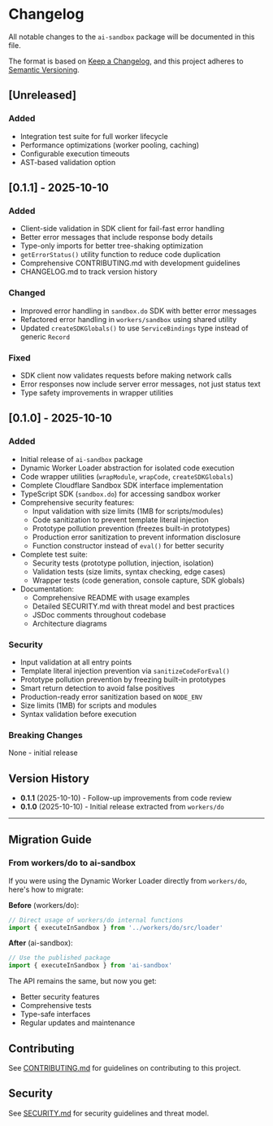 # Changelog

All notable changes to the `ai-sandbox` package will be documented in this file.

The format is based on [Keep a Changelog](https://keepachangelog.com/en/1.0.0/),
and this project adheres to [Semantic Versioning](https://semver.org/spec/v2.0.0.html).

## [Unreleased]

### Added

- Integration test suite for full worker lifecycle
- Performance optimizations (worker pooling, caching)
- Configurable execution timeouts
- AST-based validation option

## [0.1.1] - 2025-10-10

### Added

- Client-side validation in SDK client for fail-fast error handling
- Better error messages that include response body details
- Type-only imports for better tree-shaking optimization
- `getErrorStatus()` utility function to reduce code duplication
- Comprehensive CONTRIBUTING.md with development guidelines
- CHANGELOG.md to track version history

### Changed

- Improved error handling in `sandbox.do` SDK with better error messages
- Refactored error handling in `workers/sandbox` using shared utility
- Updated `createSDKGlobals()` to use `ServiceBindings` type instead of generic `Record`

### Fixed

- SDK client now validates requests before making network calls
- Error responses now include server error messages, not just status text
- Type safety improvements in wrapper utilities

## [0.1.0] - 2025-10-10

### Added

- Initial release of `ai-sandbox` package
- Dynamic Worker Loader abstraction for isolated code execution
- Code wrapper utilities (`wrapModule`, `wrapCode`, `createSDKGlobals`)
- Complete Cloudflare Sandbox SDK interface implementation
- TypeScript SDK (`sandbox.do`) for accessing sandbox worker
- Comprehensive security features:
  - Input validation with size limits (1MB for scripts/modules)
  - Code sanitization to prevent template literal injection
  - Prototype pollution prevention (freezes built-in prototypes)
  - Production error sanitization to prevent information disclosure
  - Function constructor instead of `eval()` for better security
- Complete test suite:
  - Security tests (prototype pollution, injection, isolation)
  - Validation tests (size limits, syntax checking, edge cases)
  - Wrapper tests (code generation, console capture, SDK globals)
- Documentation:
  - Comprehensive README with usage examples
  - Detailed SECURITY.md with threat model and best practices
  - JSDoc comments throughout codebase
  - Architecture diagrams

### Security

- Input validation at all entry points
- Template literal injection prevention via `sanitizeCodeForEval()`
- Prototype pollution prevention by freezing built-in prototypes
- Smart return detection to avoid false positives
- Production-ready error sanitization based on `NODE_ENV`
- Size limits (1MB) for scripts and modules
- Syntax validation before execution

### Breaking Changes

None - initial release

## Version History

- **0.1.1** (2025-10-10) - Follow-up improvements from code review
- **0.1.0** (2025-10-10) - Initial release extracted from `workers/do`

---

## Migration Guide

### From workers/do to ai-sandbox

If you were using the Dynamic Worker Loader directly from `workers/do`, here's how to migrate:

**Before** (workers/do):

```typescript
// Direct usage of workers/do internal functions
import { executeInSandbox } from '../workers/do/src/loader'
```

**After** (ai-sandbox):

```typescript
// Use the published package
import { executeInSandbox } from 'ai-sandbox'
```

The API remains the same, but now you get:

- Better security features
- Comprehensive tests
- Type-safe interfaces
- Regular updates and maintenance

## Contributing

See [CONTRIBUTING.md](./CONTRIBUTING.md) for guidelines on contributing to this project.

## Security

See [SECURITY.md](./SECURITY.md) for security guidelines and threat model.
